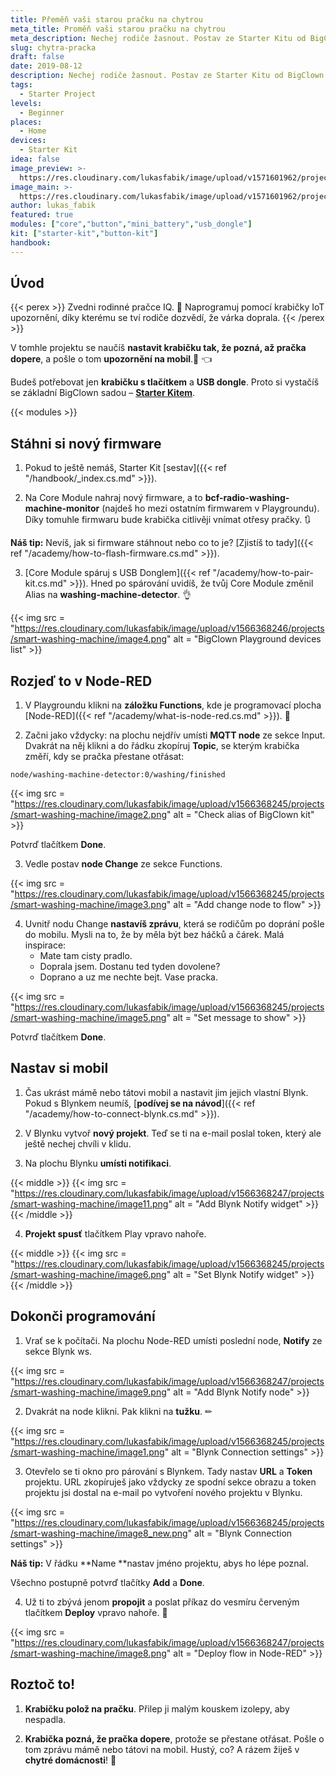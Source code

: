 ```yaml
---
title: Přeměň vaši starou pračku na chytrou
meta_title: Proměň vaši starou pračku na chytrou
meta_description: Nechej rodiče žasnout. Postav ze Starter Kitu od BigClown IoT detektor, který upozorní, až pračka dopere.
slug: chytra-pracka
draft: false
date: 2019-08-12
description: Nechej rodiče žasnout. Postav ze Starter Kitu od BigClown IoT detektor, který upozorní, až pračka dopere.
tags:
  - Starter Project
levels:
  - Beginner
places:
  - Home
devices:
  - Starter Kit
idea: false
image_preview: >-
  https://res.cloudinary.com/lukasfabik/image/upload/v1571601962/projects/smart-washing-machine/hardwario-ilustrace-ochytri-pracku.png
image_main: >-
  https://res.cloudinary.com/lukasfabik/image/upload/v1571601962/projects/smart-washing-machine/hardwario-ilustrace-ochytri-pracku.png
author: lukas_fabik
featured: true
modules: ["core","button","mini_battery","usb_dongle"]
kit: ["starter-kit","button-kit"]
handbook:
---
```


## Úvod

{{< perex >}}
Zvedni rodinné pračce IQ. 🤖 Naprogramuj pomocí krabičky IoT upozornění, díky kterému se tví rodiče dozvědí, že várka doprala.
{{< /perex >}}

V tomhle projektu se naučíš **nastavit krabičku tak, že pozná, až pračka dopere**, a pošle o tom **upozornění na mobil**.📱 👈

Budeš potřebovat jen **krabičku s tlačítkem** a **USB dongle**. Proto si vystačíš se základní BigClown sadou – [**Starter Kitem**](https://shop.bigclown.com/starter-kit/).

{{< modules >}}

## Stáhni si nový firmware

1. Pokud to ještě nemáš, Starter Kit [sestav]({{< ref "/handbook/_index.cs.md" >}}).

2. Na Core Module nahraj nový firmware, a to **bcf-radio-washing-machine-monitor** (najdeš ho mezi ostatním firmwarem v Playgroundu). Díky tomuhle firmwaru bude krabička citlivěji vnímat otřesy pračky. 🔃

**Náš tip:** Nevíš, jak si firmware stáhnout nebo co to je? [Zjistíš to tady]({{< ref "/academy/how-to-flash-firmware.cs.md" >}}).

3. [Core Module spáruj s USB Donglem]({{< ref "/academy/how-to-pair-kit.cs.md" >}}). Hned po spárování uvidíš, že tvůj Core Module změnil Alias na **washing-machine-detector**. 👌

{{< img src = "https://res.cloudinary.com/lukasfabik/image/upload/v1566368246/projects/smart-washing-machine/image4.png" alt = "BigClown Playground devices list" >}}

## Rozjeď to v Node-RED

1. V Playgroundu klikni na **záložku Functions**, kde je programovací plocha [Node-RED]({{< ref "/academy/what-is-node-red.cs.md" >}}). 🤖

2. Začni jako vždycky: na plochu nejdřív umísti **MQTT node** ze sekce Input.
Dvakrát na něj klikni a do řádku zkopíruj **Topic**, se kterým krabička změří, kdy se pračka přestane otřásat:

```
node/washing-machine-detector:0/washing/finished
```

{{< img src = "https://res.cloudinary.com/lukasfabik/image/upload/v1566368245/projects/smart-washing-machine/image2.png" alt = "Check alias of BigClown kit" >}}

Potvrď tlačítkem **Done**.

3. Vedle postav **node Change** ze sekce Functions.

{{< img src = "https://res.cloudinary.com/lukasfabik/image/upload/v1566368245/projects/smart-washing-machine/image3.png" alt = "Add change node to flow" >}}

4. Uvnitř nodu Change **nastavíš zprávu**, která se rodičům po doprání pošle do mobilu. Mysli na to, že by měla být bez háčků a čárek.
Malá inspirace:
    - Mate tam cisty pradlo.
    - Doprala jsem. Dostanu ted tyden dovolene?
    - Doprano a uz me nechte bejt. Vase pracka.

{{< img src = "https://res.cloudinary.com/lukasfabik/image/upload/v1566368245/projects/smart-washing-machine/image5.png" alt = "Set message to show" >}}

Potvrď tlačítkem **Done**.

## Nastav si mobil

1. Čas ukrást mámě nebo tátovi mobil a nastavit jim jejich vlastní Blynk. Pokud s Blynkem neumíš, [**podívej se na návod**]({{< ref "/academy/how-to-connect-blynk.cs.md" >}}).

2. V Blynku vytvoř **nový projekt**. Teď se ti na e-mail poslal token, který ale ještě nechej chvíli v klidu.

3. Na plochu Blynku **umísti notifikaci**.

{{< middle >}}
{{< img src = "https://res.cloudinary.com/lukasfabik/image/upload/v1566368247/projects/smart-washing-machine/image11.png" alt = "Add Blynk Notify widget" >}}
{{< /middle >}}

4. **Projekt spusť** tlačítkem Play vpravo nahoře.

{{< middle >}}
{{< img src = "https://res.cloudinary.com/lukasfabik/image/upload/v1566368245/projects/smart-washing-machine/image6.png" alt = "Set Blynk Notify widget" >}}
{{< /middle >}}

## Dokonči programování

1. Vrať se k počítači. Na plochu Node-RED umísti poslední node, **Notify** ze sekce Blynk ws.

{{< img src = "https://res.cloudinary.com/lukasfabik/image/upload/v1566368247/projects/smart-washing-machine/image9.png" alt = "Add Blynk Notify node" >}}

2. Dvakrát na node klikni. Pak klikni na **tužku**. ✏

{{< img src = "https://res.cloudinary.com/lukasfabik/image/upload/v1566368245/projects/smart-washing-machine/image1.png" alt = "Blynk Connection settings" >}}

3. Otevřelo se ti okno pro párování s Blynkem. Tady nastav **URL** a **Token** projektu. URL zkopíruješ jako vždycky ze spodní sekce obrazu a token projektu jsi dostal na e-mail po vytvoření nového projektu v Blynku.

{{< img src = "https://res.cloudinary.com/lukasfabik/image/upload/v1566368245/projects/smart-washing-machine/image8_new.png" alt = "Blynk Connection settings" >}}

**Náš tip:** V řádku **Name **nastav jméno projektu, abys ho lépe poznal.

Všechno postupně potvrď tlačítky **Add** a **Done**.

4. Už ti to zbývá jenom **propojit** a poslat příkaz do vesmíru červeným tlačítkem **Deploy** vpravo nahoře. 👏

{{< img src = "https://res.cloudinary.com/lukasfabik/image/upload/v1566368247/projects/smart-washing-machine/image8.png" alt = "Deploy flow in Node-RED" >}}

## Roztoč to!

1. **Krabičku polož na pračku**. Přilep ji malým kouskem izolepy, aby nespadla.

2. **Krabička pozná, že pračka dopere**, protože se přestane otřásat. Pošle o tom zprávu mámě nebo tátovi na mobil.
Hustý, co? A rázem žiješ v **chytré domácnosti**! 🤡
